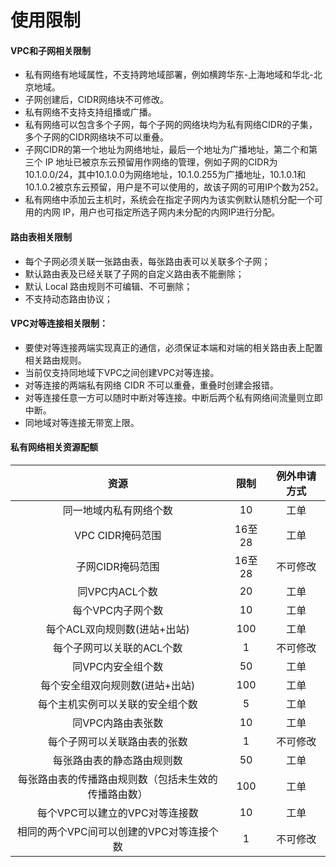 # 使用限制

#### VPC和子网相关限制

- 私有网络有地域属性，不支持跨地域部署，例如横跨华东-上海地域和华北-北京地域。
- 子网创建后，CIDR网络块不可修改。
- 私有网络不支持支持组播或广播。
- 私有网络可以包含多个子网，每个子网的网络块均为私有网络CIDR的子集，多个子网的CIDR网络块不可以重叠。
- 子网CIDR的第一个地址为网络地址，最后一个地址为广播地址，第二个和第三个 IP 地址已被京东云预留用作网络的管理，例如子网的CIDR为10.1.0.0/24，其中10.1.0.0为网络地址，10.1.0.255为广播地址，10.1.0.1和10.1.0.2被京东云预留，用户是不可以使用的，故该子网的可用IP个数为252。
- 私有网络中添加云主机时，系统会在指定子网内为该实例默认随机分配一个可用的内网 IP，用户也可指定所选子网内未分配的内网IP进行分配。



#### 路由表相关限制

- 每个子网必须关联一张路由表，每张路由表可以关联多个子网；
- 默认路由表及已经关联了子网的自定义路由表不能删除；
- 默认 Local 路由规则不可编辑、不可删除；
- 不支持动态路由协议；



#### VPC对等连接相关限制：

- 要使对等连接两端实现真正的通信，必须保证本端和对端的相关路由表上配置相关路由规则。
- 当前仅支持同地域下VPC之间创建VPC对等连接。
- 对等连接的两端私有网络 CIDR 不可以重叠，重叠时创建会报错。
- 对等连接任意一方可以随时中断对等连接。中断后两个私有网络间流量则立即中断。
- 同地域对等连接无带宽上限。



#### 私有网络相关资源配额

| 资源	| 限制	| 例外申请方式	|
| :-: | :-: | :-: |
|同一地域内私有网络个数	|10	| 工单	|
|VPC CIDR掩码范围	|16至28	| 工单	|
|子网CIDR掩码范围	|16至28	| 不可修改	|
|同VPC内ACL个数	|20	| 工单	|
|每个VPC内子网个数	|10	| 工单	|
|每个ACL双向规则数(进站+出站)	|100	| 工单	|
|每个子网可以关联的ACL个数	|1	| 不可修改	|
|同VPC内安全组个数	|50	| 工单	|
|每个安全组双向规则数(进站+出站)	|100	| 工单	|
|每个主机实例可以关联的安全组个数	|5	| 工单	|
|同VPC内路由表张数	|10	| 工单	|
|每个子网可以关联路由表的张数	|1	| 不可修改	|
|每张路由表的静态路由规则数	|50	| 工单	|
|每张路由表的传播路由规则数（包括未生效的传播路由数）	|100	| 工单	|
|每个VPC可以建立的VPC对等连接数	|10	| 工单	|
|相同的两个VPC间可以创建的VPC对等连接个数	|1	| 不可修改	|


